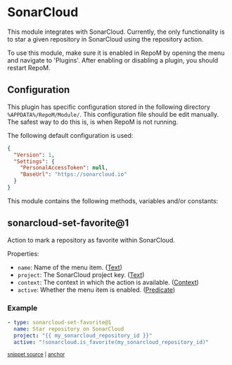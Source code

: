 # SonarCloud

This module integrates with SonarCloud. Currently, the only functionality is to star a given repository in SonarCloud using the repository action.

To use this module, make sure it is enabled in RepoM by opening the menu and navigate to 'Plugins'. After enabling or disabling a plugin, you should restart RepoM.

## Configuration

This plugin has specific configuration stored in the following directory `%APPDATA%/RepoM/Module/`. This configuration file should be edit manually. The safest way to do this is, is when RepoM is not running.

The following default configuration is used:

```json
{
  "Version": 1,
  "Settings": {
    "PersonalAccessToken": null,
    "BaseUrl": "https://sonarcloud.io"
  }
}
```


This module contains the following methods, variables and/or constants:

## sonarcloud-set-favorite@1

Action to mark a repository as favorite within SonarCloud.

Properties:

- `name`: Name of the menu item. ([Text](repository_action_types.md#text))
- `project`: The SonarCloud project key. ([Text](repository_action_types.md#text))
- `context`: The context in which the action is available. ([Context](repository_action_types.md#context))
- `active`: Whether the menu item is enabled. ([Predicate](repository_action_types.md#predicate))

### Example

<!-- snippet: sonarcloud-set-favorite@1-scenario01 -->
<a id='snippet-sonarcloud-set-favorite@1-scenario01'></a>
```yaml
- type: sonarcloud-set-favorite@1
  name: Star repository on SonarCloud
  project: "{{ my_sonarcloud_repository_id }}"
  active: "!sonarcloud.is_favorite(my_sonarcloud_repository_id)"
```
<sup><a href='/tests/RepoM.Plugin.SonarCloud.Tests/ActionMenu/IntegrationTests/SonarCloudSetFavoriteV1Tests.SetFavoriteScenario01.testfile.yaml#L8-L15' title='Snippet source file'>snippet source</a> | <a href='#snippet-sonarcloud-set-favorite@1-scenario01' title='Start of snippet'>anchor</a></sup>
<!-- endSnippet -->


